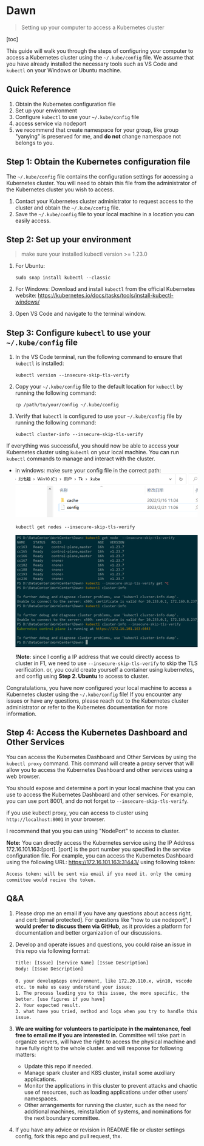 # Dawn
> Setting up your computer to access a Kubernetes cluster

[toc]



This guide will walk you through the steps of configuring your computer to access a Kubernetes cluster using the `~/.kube/config` file. We assume that you have already installed the necessary tools such as VS Code and `kubectl` on your Windows or Ubuntu machine.

## Quick Reference

1. Obtain the Kubernetes configuration file
2. Set up your environment
3. Configure `kubectl` to use your `~/.kube/config` file
4. access service via nodeport
5. we recommend that create namespace for your group, like group "yanying" is preserved for me, and **do not** change namespace not belongs to you.


## Step 1: Obtain the Kubernetes configuration file

The `~/.kube/config` file contains the configuration settings for accessing a Kubernetes cluster. You will need to obtain this file from the administrator of the Kubernetes cluster you wish to access.

1. Contact your Kubernetes cluster administrator to request access to the cluster and obtain the `~/.kube/config` file.
2. Save the `~/.kube/config` file to your local machine in a location you can easily access.

## Step 2: Set up your environment
> make sure your installed kubectl version >= 1.23.0

1. For Ubuntu:
    ~~~
    sudo snap install kubectl --classic
    ~~~

2. For Windows:
Download and install `kubectl` from the official Kubernetes website: https://kubernetes.io/docs/tasks/tools/install-kubectl-windows/

3. Open VS Code and navigate to the terminal window.

## Step 3: Configure `kubectl` to use your `~/.kube/config` file

1. In the VS Code terminal, run the following command to ensure that `kubectl` is installed: 
    ~~~
    kubectl version --insecure-skip-tls-verify
    ~~~ 
2. Copy your `~/.kube/config` file to the default location for `kubectl` by running the following command:
    ~~~
    cp /path/to/your/config ~/.kube/config
    ~~~
3. Verify that `kubectl` is configured to use your `~/.kube/config` file by running the following command:
    ~~~
    kubectl cluster-info --insecure-skip-tls-verify
    ~~~


If everything was successful, you should now be able to access your Kubernetes cluster using `kubectl` on your local machine. You can run `kubectl` commands to manage and interact with the cluster.
+ in windows:
    make sure your config file in the correct path:
    ![](./images/2023-02-21_11-32-28.png)

    ~~~
    kubectl get nodes --insecure-skip-tls-verify
    ~~~
    ![](./images/2023-02-21_11-21-06.png)

    **!Note**: since I config a IP address that we could directly access to cluster in F1, we need to use `--insecure-skip-tls-verify` to skip the TLS verification. or, you could create yourself a container using kubernetes, and config using **Step 2. Ubuntu**  to access to cluster.


Congratulations, you have now configured your local machine to access a Kubernetes cluster using the `~/.kube/config` file! If you encounter any issues or have any questions, please reach out to the Kubernetes cluster administrator or refer to the Kubernetes documentation for more information.


## Step 4: Access the Kubernetes Dashboard and Other Services

You can access the Kubernetes Dashboard and Other Services by using the `kubectl proxy` command. This command will create a proxy server that will allow you to access the Kubernetes Dashboard and other services using a web browser.

You should expose and determine a port in your local machine that you can use to access the Kubernetes Dashboard and other services. For example, you can use port 8001, and do not forget to `--insecure-skip-tls-verify`.

if you use kubectl proxy, you can access to cluster using `http://localhost:8001` in your browser.


I recommend that you you can using "NodePort" to access to cluster.

**Note:** You can directly access the Kubernetes service using the IP Address 172.16.101.163:[port]. [port] is the port number you specified in the service configuration file. For example, you can access the Kubernetes Dashboard using the following URL: https://172.16.101.163:31443/ using following token:
~~~
Access token: will be sent via email if you need it. only the coming committee would recive the token.
~~~




## Q&A

1. Please drop me an email if you have any questions about access right, and cert: [email protected]. 
For questions like "how to use nodeport", **I would prefer to discuss them via GitHub**, as it provides a platform for documentation and better organization of our discussions.

2. Develop and operate issues and questions, you could raise an issue in this repo via following format:
    ~~~
    Title: [Issue] [Service Name] [Issue Description]
    Body: [Issue Description]

    0. your develop&ops environment, like 172.20.110.x, win10, vscode etc. to make us easy understand your issue; 
    1. The process leading you to this issue, the more specific, the better. [use figures if you have]
    2. Your expected result.
    3. what have you tried, method and logs when you try to handle this issue.
    ~~~
3. **We are waiting for volunteers to participate in the maintenance, feel free to email me if you are interested in.**  Committee will take part in organize servers, will have the right to access the physical machine and have fully right to the whole cluster. and will response for following matters:
    + Update this repo if needed.
    + Manage spark cluster and K8S cluster, install some auxiliary applications.
    + Monitor the applications in this cluster to prevent attacks and chaotic use of resources, such as loading applications under other users' namespaces.
    + Other arrangements for running the cluster, such as the need for additional machines, reinstallation of systems, and nominations for the next boundary committee.

4. If you have any advice or revision in README file or cluster settings config, fork this repo and pull request, thx.